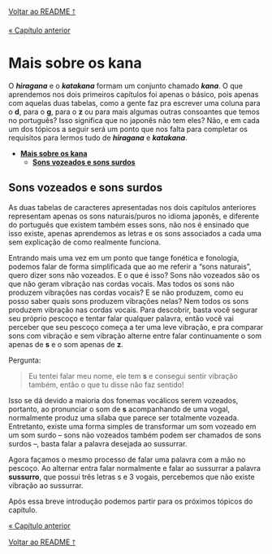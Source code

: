 [Voltar ao README 🡑](../README.md)

[« Capítulo anterior](lição02.md)

# **Mais sobre os kana**
O ***hiragana*** e o ***katakana*** formam um conjunto chamado ***kana***.
O que aprendemos nos dois primeiros capítulos foi apenas o básico, pois apenas com aquelas duas tabelas, como a gente faz pra escrever uma coluna para o **d**, para o **g**, para o **z** ou para mais algumas outras consoantes que temos no português? Isso significa que no japonês não tem eles? Não, e em cada um dos tópicos a seguir será um ponto que nos falta para completar os requisitos para lermos tudo de ***hiragana*** e ***katakana***.

- [**Mais sobre os kana**](#mais-sobre-os-kana)
	- [**Sons vozeados e sons surdos**](#sons-vozeados-e-sons-surdos)

## **Sons vozeados e sons surdos**
As duas tabelas de caracteres apresentadas nos dois capítulos anteriores representam apenas os sons naturais/puros no idioma japonês, e diferente do português que existem também esses sons, não nos é ensinado que isso existe, apenas aprendemos as letras e os sons associados a cada uma sem explicação de como realmente funciona.

Entrando mais uma vez em um ponto que tange fonética e fonologia, podemos falar de forma simplificada que ao me referir a “sons naturais”, quero dizer sons não vozeados.
E o que é isso? Sons não vozeados são os que não geram vibração nas cordas vocais.
Mas todos os sons não produzem vibrações nas cordas vocais? E se não produzem, como eu posso saber quais sons produzem vibrações nelas? Nem todos os sons produzem vibração nas cordas vocais.
Para descobrir, basta você segurar seu próprio pescoço e tentar falar qualquer palavra, então você vai perceber que seu pescoço começa a ter uma leve vibração, e pra comparar sons com vibração e sem vibração alterne entre falar continuamente o som apenas de **s** e o som apenas de **z**.

Pergunta:
> Eu tentei falar meu nome, ele tem **s** e consegui sentir vibração também, então o que tu disse não faz sentido!
 
Isso se dá devido a maioria dos fonemas vocálicos serem vozeados, portanto, ao pronunciar o som de **s** acompanhando de uma vogal, normalmente produz uma sílaba que parece ser totalmente vozeada.
Entretanto, existe uma forma simples de transformar um som vozeado em um som surdo – sons não vozeados também podem ser chamados de sons surdos –, basta falar a palavra desejada ao sussurrar.

Agora façamos o mesmo processo de falar uma palavra com a mão no pescoço.
Ao alternar entra falar normalmente e falar ao sussurrar a palavra **sussurro**, que possui três letras s e 3 vogais, percebemos que não existe vibração ao sussurrar.

Após essa breve introdução podemos partir para os próximos tópicos do capítulo.

[« Capítulo anterior](lição02.md)

[Voltar ao README 🡑](../README.md)
